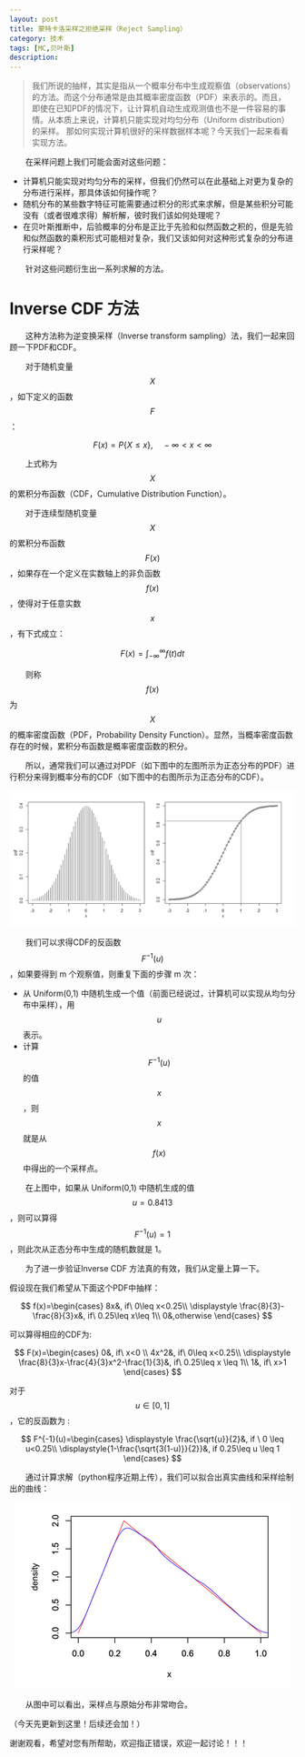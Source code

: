 ```yaml
---
layout: post
title: 蒙特卡洛采样之拒绝采样（Reject Sampling） 
category: 技术
tags: [MC,贝叶斯]
description: 
---
```


> 我们所说的抽样，其实是指从一个概率分布中生成观察值（observations）的方法。而这个分布通常是由其概率密度函数（PDF）来表示的。而且，
即使在已知PDF的情况下，让计算机自动生成观测值也不是一件容易的事情。从本质上来说，计算机只能实现对均匀分布（Uniform distribution）的采样。
那如何实现计算机很好的采样数据样本呢？今天我们一起来看看实现方法。

　　在采样问题上我们可能会面对这些问题：

- 计算机只能实现对均匀分布的采样，但我们仍然可以在此基础上对更为复杂的分布进行采样，那具体该如何操作呢？
- 随机分布的某些数字特征可能需要通过积分的形式来求解，但是某些积分可能没有（或者很难求得）解析解，彼时我们该如何处理呢？
- 在贝叶斯推断中，后验概率的分布是正⽐于先验和似然函数之积的，但是先验和似然函数的乘积形式可能相对复杂，我们又该如何对这种形式复杂的分布进行采样呢？

　　针对这些问题衍生出一系列求解的方法。

# Inverse CDF 方法 #

　　这种方法称为逆变换采样（Inverse transform sampling）法，我们一起来回顾一下PDF和CDF。

　　对于随机变量 $$X$$，如下定义的函数 $$F$$：

$$ F(x)=P\{X\leq x\}, \quad -\infty <x<\infty $$

　　上式称为$$X$$的累积分布函数（CDF，Cumulative Distribution Function）。

　　对于连续型随机变量$$X$$的累积分布函数$$F(x)$$，如果存在一个定义在实数轴上的非负函数$$f(x)$$，使得对于任意实数$$x$$，有下式成立： 

$$F(x)=\int_{-\infty}^{\infty}f(t)dt$$

　　则称$$f(x)$$为$$X$$的概率密度函数（PDF，Probability Density Function）。显然，当概率密度函数存在的时候，累积分布函数是概率密度函数的积分。

　　所以，通常我们可以通过对PDF（如下图中的左图所示为正态分布的PDF）进行积分来得到概率分布的CDF（如下图中的右图所示为正态分布的CDF）。

<p align="center">
    <img src="/assets/img/Bayes/MCSample1.png">
</p>

　　我们可以求得CDF的反函数$$F^{-1}(u)$$，如果要得到 m 个观察值，则重复下面的步骤 m 次：

- 从 Uniform(0,1) 中随机生成一个值（前面已经说过，计算机可以实现从均匀分布中采样），用$$u$$表示。
- 计算$$F^{-1}(u)$$的值$$x$$，则$$x$$就是从$$f(x)$$中得出的一个采样点。

　　在上图中，如果从 Uniform(0,1) 中随机生成的值$$u=0.8413$$，则可以算得$$F^{-1}(u)=1$$，则此次从正态分布中生成的随机数就是 1。 

　　为了进一步验证Inverse CDF 方法真的有效，我们从定量上算一下。

假设现在我们希望从下面这个PDF中抽样： 

$$
f(x)=\begin{cases}
8x&, if\ 0\leq x<0.25\\
\displaystyle \frac{8}{3}-\frac{8}{3}x&, if\ 0.25\leq x\leq 1\\
0&,otherwise
\end{cases}
$$

可以算得相应的CDF为:

$$
F(x)=\begin{cases}
0&, if\ x<0 \\
4x^2&, if\ 0\leq x<0.25\\
\displaystyle \frac{8}{3}x-\frac{4}{3}x^2-\frac{1}{3}&, if\ 0.25\leq x \leq 1\\
1&, if\ x>1
\end{cases}
$$

对于$$u\in [0,1]$$，它的反函数为 :

$$
F^{-1}(u)=\begin{cases}
\displaystyle \frac{\sqrt{u}}{2}&, if \ 0 \leq u<0.25\\
\displaystyle{1-\frac{\sqrt{3(1-u)}}{2}}&, if 0.25\leq u \leq 1
\end{cases}
$$

　　通过计算求解（python程序近期上传），我们可以拟合出真实曲线和采样绘制出的曲线：

<p align="center">
    <img src="/assets/img/Bayes/MCSample2.png">
</p>

　　从图中可以看出，采样点与原始分布非常吻合。

（今天先更新到这里！后续还会加！）

谢谢观看，希望对您有所帮助，欢迎指正错误，欢迎一起讨论！！！